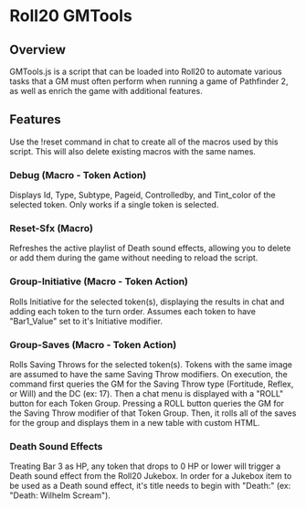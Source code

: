 # Roll20 GMTools
## Overview
GMTools.js is a script that can be loaded into Roll20 to automate various tasks that a GM must often perform when running a game of Pathfinder 2, as well as enrich the game with additional features.


## Features
Use the !reset command in chat to create all of the macros used by this script. This will also delete existing macros with the same names.

### Debug (Macro - Token Action)
Displays Id, Type, Subtype, Pageid, Controlledby, and Tint_color of the selected token. Only works if a single token is selected.

### Reset-Sfx (Macro)
Refreshes the active playlist of Death sound effects, allowing you to delete or add them during the game without needing to reload the script.

### Group-Initiative (Macro - Token Action)
Rolls Initiative for the selected token(s), displaying the results in chat and adding each token to the turn order. Assumes each token to have "Bar1_Value" set to it's Initiative modifier.

### Group-Saves (Macro - Token Action)
Rolls Saving Throws for the selected token(s). Tokens with the same image are assumed to have the same Saving Throw modifiers. On execution, the command first queries the GM for the Saving Throw type (Fortitude, Reflex, or Will) and the DC (ex: 17). Then a chat menu is displayed with a "ROLL" button for each Token Group. Pressing a ROLL button queries the GM for the Saving Throw modifier of that Token Group. Then, it rolls all of the saves for the group and displays them in a new table with custom HTML.

### Death Sound Effects
Treating Bar 3 as HP, any token that drops to 0 HP or lower will trigger a Death sound effect from the Roll20 Jukebox. In order for a Jukebox item to be used as a Death sound effect, it's title needs to begin with "Death:" (ex: "Death: Wilhelm Scream").


